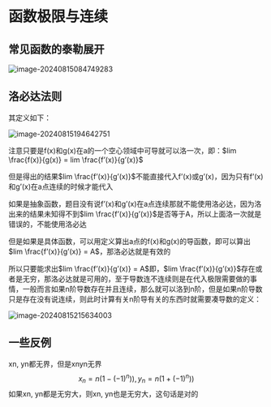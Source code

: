 # 函数极限与连续

## 常见函数的泰勒展开

![image-20240815084749283](https://typora-1310242472.cos.ap-nanjing.myqcloud.com/typora_img/image-20240815084749283.png)

## 洛必达法则

其定义如下：

![image-20240815194642751](https://typora-1310242472.cos.ap-nanjing.myqcloud.com/typora_img/image-20240815194642751.png)

注意只要是f(x)和g(x)在a的一个空心领域中可导就可以洛一次，即：$lim \frac{f(x)}{g(x)} = lim \frac{f’(x)}{g’(x)}$

但是得出的结果$lim \frac{f’(x)}{g’(x)}$不能直接代入f’(x)或g’(x)，因为只有f’(x)和g’(x)在a点连续的时候才能代入

如果是抽象函数，题目没有说f’(x)和g’(x)在a点连续那就不能使用洛必达，因为洛出来的结果未知得不到$lim \frac{f’(x)}{g’(x)}$是否等于A，所以上面洛一次就是错误的，不能使用洛必达

但是如果是具体函数，可以用定义算出a点的f(x)和g(x)的导函数，即可以算出$lim \frac{f’(x)}{g’(x)} = A$，那洛必达就是有效的

所以只要能求出$lim \frac{f’(x)}{g’(x)} = A$即，$lim \frac{f’(x)}{g’(x)}$存在或者是无穷，那洛必达就是可用的，至于导数连不连续则是在代入极限需要做的事情，一般而言如果n阶导数存在并且连续，那么就可以洛到n阶，但是如果n阶导数只是存在没有说连续，则此时计算有关n阶导有关的东西时就需要凑导数的定义：

![image-20240815215634003](https://typora-1310242472.cos.ap-nanjing.myqcloud.com/typora_img/image-20240815215634003.png)

## 一些反例

xn, yn都无界，但是xnyn无界
$$
x_n =n (1 - (-1)^n)), y_n = n(1 + (-1)^n))
$$
如果xn, yn都是无穷大，则xn, yn也是无穷大，这句话是对的